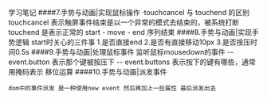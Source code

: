 学习笔记
####7.手势与动画|实现鼠标操作
    ·touchcancel 与  touchend 的区别
        touchcancel 表示触屏事件结束是以一个异常的模式去结束的，被系统打断
        touchend 是表示正常的 start - move - end 序列结束
####8.手势与动画|实现手势逻辑
    start时关心的三件事
        1.是否直接end
        2.是否有直接移动10px
        3.是否按压时间0.5s
####9.手势与动画|处理鼠标事件
    监听鼠标mousedown的事件 
        -- event.button  表示那个键被按压下
        -- event.buttons 表示按下的键有哪些，通常用掩码表示
    移位运算
####10.手势与动画|派发事件

    dom中的事件派发 是一种使用new event 然后再加上一些属性 最后派发出去   